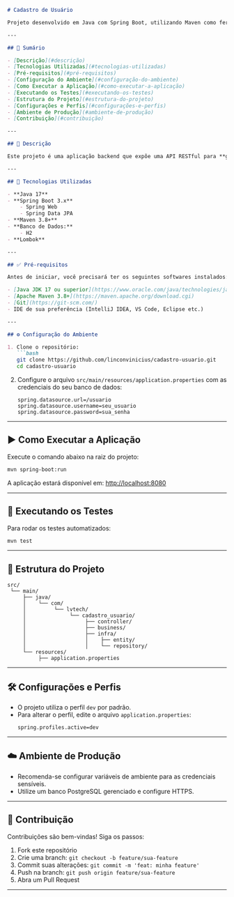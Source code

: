 
```markdown
# Cadastro de Usuário

Projeto desenvolvido em Java com Spring Boot, utilizando Maven como ferramenta de build. Esta aplicação tem como objetivo **gerenciar o cadastro de usuários**, permitindo criar, buscar, atualizar e deletar usuários por meio de uma API RESTful.

---

## 📖 Sumário

- [Descrição](#descrição)
- [Tecnologias Utilizadas](#tecnologias-utilizadas)
- [Pré-requisitos](#pré-requisitos)
- [Configuração do Ambiente](#configuração-do-ambiente)
- [Como Executar a Aplicação](#como-executar-a-aplicação)
- [Executando os Testes](#executando-os-testes)
- [Estrutura do Projeto](#estrutura-do-projeto)
- [Configurações e Perfis](#configurações-e-perfis)
- [Ambiente de Produção](#ambiente-de-produção)
- [Contribuição](#contribuição)

---

## 📌 Descrição

Este projeto é uma aplicação backend que expõe uma API RESTful para **gerenciamento de usuários**. O sistema foi construído com foco em **boas práticas de desenvolvimento**, como separação de camadas (controller, service, repository).

---

## 🚀 Tecnologias Utilizadas

- **Java 17**
- **Spring Boot 3.x**
    - Spring Web
    - Spring Data JPA
- **Maven 3.8+**
- **Banco de Dados:** 
    - H2
- **Lombok**

---

## ✅ Pré-requisitos

Antes de iniciar, você precisará ter os seguintes softwares instalados:

- [Java JDK 17 ou superior](https://www.oracle.com/java/technologies/javase/jdk17-archive-downloads.html)
- [Apache Maven 3.8+](https://maven.apache.org/download.cgi)
- [Git](https://git-scm.com/)
- IDE de sua preferência (IntelliJ IDEA, VS Code, Eclipse etc.)

---

## ⚙️ Configuração do Ambiente

1. Clone o repositório:
   ```bash
   git clone https://github.com/linconvinicius/cadastro-usuario.git
   cd cadastro-usuario
   ```

2. Configure o arquivo `src/main/resources/application.properties` com as credenciais do seu banco de dados:
   ```
   spring.datasource.url=/usuario
   spring.datasource.username=seu_usuario
   spring.datasource.password=sua_senha
   ```

---

## ▶️ Como Executar a Aplicação

Execute o comando abaixo na raiz do projeto:

```bash
mvn spring-boot:run
```

A aplicação estará disponível em: [http://localhost:8080](http://localhost:8080)

---

## 🧪 Executando os Testes

Para rodar os testes automatizados:

```bash
mvn test
```

---

## 📁 Estrutura do Projeto

```
src/
 └── main/
     ├── java/
     │    └── com/
     │         └── lvtech/
     │              └── cadastro_usuario/
     │                   ├── controller/
     │                   ├── business/
     │                   ├── infra/
     │                   │    ├── entity/
     │                   │    └── repository/
     └── resources/
          ├── application.properties
```

---

## 🛠️ Configurações e Perfis

- O projeto utiliza o perfil `dev` por padrão.
- Para alterar o perfil, edite o arquivo `application.properties`:
  ```
  spring.profiles.active=dev
  ```

---

## ☁️ Ambiente de Produção

- Recomenda-se configurar variáveis de ambiente para as credenciais sensíveis.
- Utilize um banco PostgreSQL gerenciado e configure HTTPS.

---

## 🤝 Contribuição

Contribuições são bem-vindas! Siga os passos:

1. Fork este repositório
2. Crie uma branch: `git checkout -b feature/sua-feature`
3. Commit suas alterações: `git commit -m 'feat: minha feature'`
4. Push na branch: `git push origin feature/sua-feature`
5. Abra um Pull Request

---